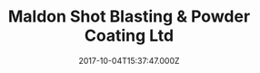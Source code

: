 ---
date: 2017-10-04T15:37:47.000Z
title: Maldon Shot Blasting & Powder Coating Ltd
latitude: 51.7414300312554
longitude: 0.6851059470314634
category: checkin
---
